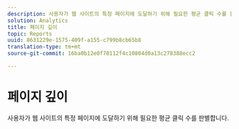 ```yaml
---
description: 사용자가 웹 사이트의 특정 페이지에 도달하기 위해 필요한 평균 클릭 수를 판별합니다.
solution: Analytics
title: 페이지 깊이
topic: Reports
uuid: 8631229e-1575-409f-a155-c799b8cb65b8
translation-type: tm+mt
source-git-commit: 16ba0b12e0f70112f4c10804d0a13c278388ecc2

---
```



# 페이지 깊이

사용자가 웹 사이트의 특정 페이지에 도달하기 위해 필요한 평균 클릭 수를 판별합니다.

